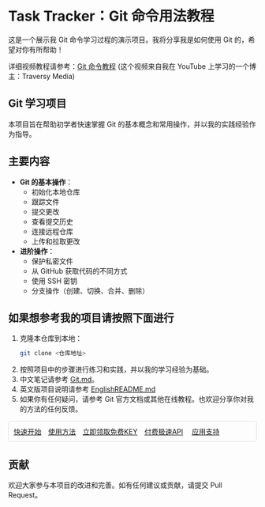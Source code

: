 # Task Tracker：Git 命令用法教程

这是一个展示我 Git 命令学习过程的演示项目。我将分享我是如何使用 Git 的，希望对你有所帮助！

详细视频教程请参考：[Git 命令教程](https://www.youtube.com/watch?v=vA5TTz6BXhY) (这个视频来自我在 YouTube 上学习的一个博主：Traversy Media)

## Git 学习项目

本项目旨在帮助初学者快速掌握 Git 的基本概念和常用操作，并以我的实践经验作为指导。

## 主要内容

*   **Git 的基本操作**：
    *   初始化本地仓库
    *   跟踪文件
    *   提交更改
    *   查看提交历史
    *   连接远程仓库
    *   上传和拉取更改
*   **进阶操作**：
    *   保护私密文件
    *   从 GitHub 获取代码的不同方式
    *   使用 SSH 密钥
    *   分支操作（创建、切换、合并、删除）

## 如果想参考我的项目请按照下面进行

1.  克隆本仓库到本地：
    ```bash
    git clone <仓库地址>
    ```
2.  按照项目中的步骤进行练习和实践，并以我的学习经验为基础。
3.  中文笔记请参考 [Git.md](Git.md)。
4.  英文版项目说明请参考 [EnglishREADME.md](EnglishREADME.md)
5.  如果你有任何疑问，请参考 Git 官方文档或其他在线教程。也欢迎分享你对我的方法的任何反馈。

<div style="border: 1px solid #ddd; padding: 10px; margin: 15px 0; border-radius: 5px;">
    <span style="margin-right: 10px;"><a href="#">快速开始</a></span>
    <span style="margin-right: 10px;"><a href="#">使用方法</a></span>
    <span style="margin-right: 10px;"><a href="#">立即领取免费KEY</a></span>
    <span style="margin-right: 10px;"><a href="#">付费极速API</a></span>  
    <span style="margin-right: 10px;"><a href="#">应用支持</a></span>
</div>

## 贡献

欢迎大家参与本项目的改进和完善。如有任何建议或贡献，请提交 Pull Request。
